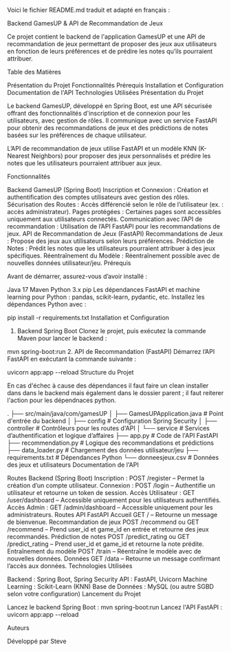 
Voici le fichier README.md traduit et adapté en français :

Backend GamesUP & API de Recommandation de Jeux

Ce projet contient le backend de l'application GamesUP et une API de recommandation de jeux permettant de proposer des jeux aux utilisateurs en fonction de leurs préférences et de prédire les notes qu’ils pourraient attribuer.

Table des Matières

Présentation du Projet
Fonctionnalités
Prérequis
Installation et Configuration
Documentation de l'API
Technologies Utilisées
Présentation du Projet

Le backend GamesUP, développé en Spring Boot, est une API sécurisée offrant des fonctionnalités d'inscription et de connexion pour les utilisateurs, avec gestion de rôles. Il communique avec un service FastAPI pour obtenir des recommandations de jeux et des prédictions de notes basées sur les préférences de chaque utilisateur.

L’API de recommandation de jeux utilise FastAPI et un modèle KNN (K-Nearest Neighbors) pour proposer des jeux personnalisés et prédire les notes que les utilisateurs pourraient attribuer aux jeux.

Fonctionnalités

Backend GamesUP (Spring Boot)
Inscription et Connexion : Création et authentification des comptes utilisateurs avec gestion des rôles.
Sécurisation des Routes : Accès différencié selon le rôle de l’utilisateur (ex. : accès administrateur).
Pages protégées : Certaines pages sont accessibles uniquement aux utilisateurs connectés.
Communication avec l’API de recommandation : Utilisation de l’API FastAPI pour les recommandations de jeux.
API de Recommandation de Jeux (FastAPI)
Recommandations de Jeux : Propose des jeux aux utilisateurs selon leurs préférences.
Prédiction de Notes : Prédit les notes que les utilisateurs pourraient attribuer à des jeux spécifiques.
Réentraînement du Modèle : Réentraînement possible avec de nouvelles données utilisateur/jeu.
Prérequis

Avant de démarrer, assurez-vous d’avoir installé :

Java 17
Maven
Python 3.x
pip
Les dépendances FastAPI et machine learning pour Python : pandas, scikit-learn, pydantic, etc.
Installez les dépendances Python avec :

pip install -r requirements.txt
Installation et Configuration

1. Backend Spring Boot
Clonez le projet, puis exécutez la commande Maven pour lancer le backend :

mvn spring-boot:run
2. API de Recommandation (FastAPI)
Démarrez l’API FastAPI en exécutant la commande suivante :

uvicorn app:app --reload
Structure du Projet

En cas d'échec à cause des dépendances il faut faire un clean installer dans dans le backend mais également dans le dossier parent ; il faut reiterer l'action pour les dépendnaces python.

.
├── src/main/java/com/gamesUP
│   ├── GamesUPApplication.java       # Point d'entrée du backend
│   ├── config                        # Configuration Spring Security
│   ├── controller                    # Contrôleurs pour les routes d'API
│   └── service                       # Services d’authentification et logique d’affaires
├── app.py                            # Code de l'API FastAPI
├── recommendation.py                 # Logique des recommandations et prédictions
├── data_loader.py                    # Chargement des données utilisateur/jeu
├── requirements.txt                  # Dépendances Python
└── donneesjeux.csv                   # Données des jeux et utilisateurs
Documentation de l'API

Routes Backend (Spring Boot)
Inscription : POST /register – Permet la création d’un compte utilisateur.
Connexion : POST /login – Authentifie un utilisateur et retourne un token de session.
Accès Utilisateur : GET /user/dashboard – Accessible uniquement pour les utilisateurs authentifiés.
Accès Admin : GET /admin/dashboard – Accessible uniquement pour les administrateurs.
Routes API FastAPI
Accueil
GET / – Retourne un message de bienvenue.
Recommandation de jeux
POST /recommend ou GET /recommend – Prend user_id et game_id en entrée et retourne des jeux recommandés.
Prédiction de notes
POST /predict_rating ou GET /predict_rating – Prend user_id et game_id et retourne la note prédite.
Entraînement du modèle
POST /train – Réentraîne le modèle avec de nouvelles données.
Données
GET /data – Retourne un message confirmant l’accès aux données.
Technologies Utilisées

Backend : Spring Boot, Spring Security
API : FastAPI, Uvicorn
Machine Learning : Scikit-Learn (KNN)
Base de Données : MySQL (ou autre SGBD selon votre configuration)
Lancement du Projet

Lancez le backend Spring Boot :
mvn spring-boot:run
Lancez l'API FastAPI :
uvicorn app:app --reload

Auteurs

Développé par Steve
